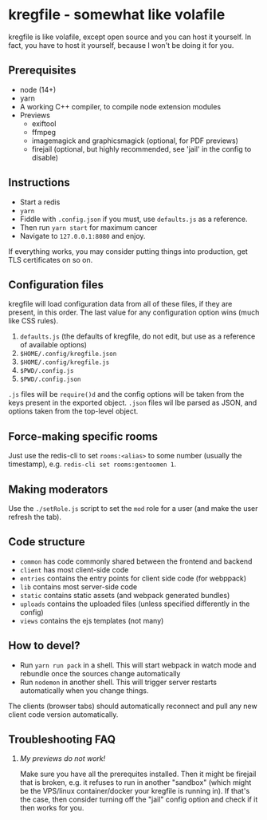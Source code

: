 kregfile - somewhat like volafile
===

kregfile is like volafile, except open source and you can host it yourself.
In fact, you have to host it yourself, because I won't be doing it for you.


Prerequisites
---

- node (14+)
- yarn
- A working C++ compiler, to compile node extension modules
- Previews
  - exiftool
  - ffmpeg
  - imagemagick and graphicsmagick (optional, for PDF previews)
  - firejail (optional, but highly recommended, see 'jail' in the config to disable)


Instructions
---

- Start a redis
- `yarn`
- Fiddle with `.config.json` if you must, use `defaults.js` as a reference.
- Then run `yarn start` for maximum cancer
- Navigate to `127.0.0.1:8080` and enjoy.

If everything works, you may consider putting things into production, get TLS certificates on so on.

Configuration files
----

kregfile will load configuration data from all of these files, if they are present, in this order.
The last value for any configuration option wins (much like CSS rules).

1. `defaults.js` (the defaults of kregfile, do not edit, but use as a reference of available options)
2. `$HOME/.config/kregfile.json`
3. `$HOME/.config/kregfile.js`
4. `$PWD/.config.js`
4. `$PWD/.config.json`

`.js` files will be `require()d` and the config options will be taken from the keys present in the exported object. `.json` files wil lbe parsed as JSON, and options taken from the top-level object.

Force-making specific rooms
---

Just use the redis-cli to set `rooms:<alias>` to some number (usually the timestamp), e.g. `redis-cli set rooms:gentoomen 1`.

Making moderators
---

Use the `./setRole.js` script to set the `mod` role for a user (and make the user refresh the tab).


Code structure
---

- `common` has code commonly shared between the frontend and backend
- `client` has most client-side code
- `entries` contains the entry points for client side code (for webppack)
- `lib` contains most server-side code
- `static` contains static assets (and webpack generated bundles)
- `uploads` contains the uploaded files (unless specified differently in the config)
- `views` contains the ejs templates (not many)

How to devel?
---

- Run `yarn run pack` in a shell. This will start webpack in watch mode and rebundle once the sources change automatically
- Run `nodemon` in another shell. This will trigger server restarts automatically when you change things.

The clients (browser tabs) should automatically reconnect and pull any new client code version automatically.

Troubleshooting FAQ
---

1. *My previews do not work!*
   
   Make sure you have all the prerequites installed.
   Then it might be firejail that is broken, e.g. it refuses to run in another "sandbox" (which might be the VPS/linux container/docker your kregfile is running in).
   If that's the case, then consider turning off the "jail" config option and check if it then works for you.